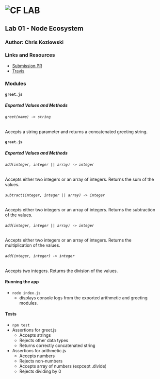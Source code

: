 ![CF](http://i.imgur.com/7v5ASc8.png) LAB
=================================================

## Lab 01 - Node Ecosystem

### Author: Chris Kozlowski

### Links and Resources
* [Submission PR](http://xyz.com)
* [Travis](http://xyz.com)

### Modules

#### `greet.js`
##### Exported Values and Methods
###### `greet(name) -> string`
Accepts a string parameter and returns a concatenated greeting string.

#### `greet.js`
##### Exported Values and Methods
###### `add(integer, integer || array) -> integer`
Accepts either two integers or an array of integers.  Returns the sum of the values.
###### `subtract(integer, integer || array) -> integer`
Accepts either two integers or an array of integers.  Returns the subtraction of the values.
###### `add(integer, integer || array) -> integer`
Accepts either two integers or an array of integers.  Returns the multiplication of the values.
###### `add(integer, integer) -> integer`
Accepts two integers.  Returns the division of the values.

#### Running the app
* `node index.js`
  * displays console logs from the exported arithmetic and greeting modules.

#### Tests
* `npm test`
* Assertions for greet.js
  * Accepts strings
  * Rejects other data types
  * Returns correctly concatenated string
* Assertions for arithmetic.js
  * Accepts numbers
  * Rejects non-numbers
  * Accepts array of numbers (expcept .divide)
  * Rejects dividing by 0